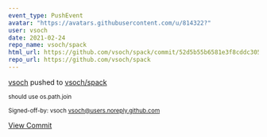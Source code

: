 ```yaml
---
event_type: PushEvent
avatar: "https://avatars.githubusercontent.com/u/814322?"
user: vsoch
date: 2021-02-24
repo_name: vsoch/spack
html_url: https://github.com/vsoch/spack/commit/52d5b55b6581e3f8cddc305ed2943cd62e7843a2
repo_url: https://github.com/vsoch/spack
---
```


<a href='https://github.com/vsoch' target='_blank'>vsoch</a> pushed to <a href='https://github.com/vsoch/spack' target='_blank'>vsoch/spack</a>

<small>should use os.path.join

Signed-off-by: vsoch <vsoch@users.noreply.github.com></small>

<a href='https://github.com/vsoch/spack/commit/52d5b55b6581e3f8cddc305ed2943cd62e7843a2' target='_blank'>View Commit</a>